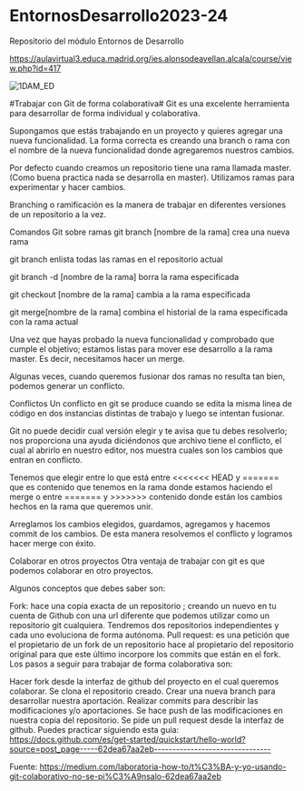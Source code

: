 # EntornosDesarrollo2023-24
Repositorio del módulo Entornos de Desarrollo

https://aulavirtual3.educa.madrid.org/ies.alonsodeavellan.alcala/course/view.php?id=417

![1DAM_ED](https://github.com/Isabelyr/EntornosDesarrollo2023-24/assets/115794006/58e7c002-c8eb-4e91-ab33-1dd8b60b678f)

#Trabajar con Git de forma colaborativa#
Git es una excelente herramienta para desarrollar de forma individual y colaborativa.

Supongamos que estás trabajando en un proyecto y quieres agregar una nueva funcionalidad. La forma correcta es creando una branch o rama con el nombre de la nueva funcionalidad donde agregaremos nuestros cambios.

Por defecto cuando creamos un repositorio tiene una rama llamada master. (Como buena practica nada se desarrolla en master). Utilizamos ramas para experimentar y hacer cambios.

Branching o ramificación es la manera de trabajar en diferentes versiones de un repositorio a la vez.

Comandos Git sobre ramas
git branch [nombre de la rama]
crea una nueva rama

git branch
enlista todas las ramas en el repositorio actual

git branch -d [nombre de la rama]
borra la rama especificada

git checkout [nombre de la rama]
cambia a la rama especificada


git merge[nombre de la rama]
combina el historial de la rama especificada con la rama actual

Una vez que hayas probado la nueva funcionalidad y comprobado que cumple el objetivo; estamos listas para mover ese desarrollo a la rama master. Es decir, necesitamos hacer un merge.

Algunas veces, cuando queremos fusionar dos ramas no resulta tan bien, podemos generar un conflicto.

Conflictos
Un conflicto en git se produce cuando se edita la misma linea de código en dos instancias distintas de trabajo y luego se intentan fusionar.

Git no puede decidir cual versión elegir y te avisa que tu debes resolverlo; nos proporciona una ayuda diciéndonos que archivo tiene el conflicto, el cual al abrirlo en nuestro editor, nos muestra cuales son los cambios que entran en conflicto.

Tenemos que elegir entre lo que está entre <<<<<<< HEAD y ======= que es contenido que tenemos en la rama donde estamos haciendo el merge o entre ======= y >>>>>>> contenido donde están los cambios hechos en la rama que queremos unir.

Arreglamos los cambios elegidos, guardamos, agregamos y hacemos commit de los cambios. De esta manera resolvemos el conflicto y logramos hacer merge con éxito.

Colaborar en otros proyectos
Otra ventaja de trabajar con git es que podemos colaborar en otro proyectos.

Algunos conceptos que debes saber son:

Fork: hace una copia exacta de un repositorio ; creando un nuevo en tu cuenta de Github con una url diferente que podemos utilizar como un repositorio git cualquiera. Tendremos dos repositorios independientes y cada uno evoluciona de forma autónoma.
Pull request: es una petición que el propietario de un fork de un repositorio hace al propietario del repositorio original para que este último incorpore los commits que están en el fork.
Los pasos a seguir para trabajar de forma colaborativa son:

Hacer fork desde la interfaz de github del proyecto en el cual queremos colaborar.
Se clona el repositorio creado.
Crear una nueva branch para desarrollar nuestra aportación.
Realizar commits para describir las modificaciones y/o aportaciones.
Se hace push de las modificaciones en nuestra copia del repositorio.
Se pide un pull request desde la interfaz de github.
Puedes practicar siguiendo esta guia: https://docs.github.com/es/get-started/quickstart/hello-world?source=post_page-----62dea67aa2eb--------------------------------

Fuente: https://medium.com/laboratoria-how-to/t%C3%BA-y-yo-usando-git-colaborativo-no-se-pi%C3%A9nsalo-62dea67aa2eb
